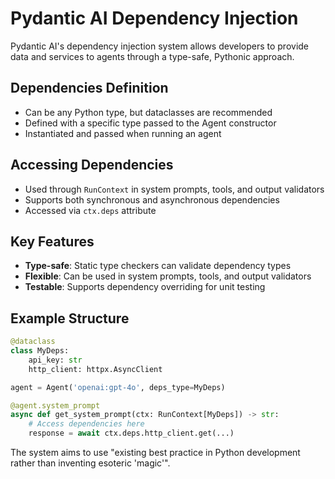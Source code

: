 # Pydantic AI Dependency Injection

Pydantic AI's dependency injection system allows developers to provide data and services to agents through a type-safe, Pythonic approach.

## Dependencies Definition

- Can be any Python type, but dataclasses are recommended
- Defined with a specific type passed to the Agent constructor
- Instantiated and passed when running an agent

## Accessing Dependencies

- Used through `RunContext` in system prompts, tools, and output validators
- Supports both synchronous and asynchronous dependencies
- Accessed via `ctx.deps` attribute

## Key Features

- **Type-safe**: Static type checkers can validate dependency types
- **Flexible**: Can be used in system prompts, tools, and output validators
- **Testable**: Supports dependency overriding for unit testing

## Example Structure

```python
@dataclass
class MyDeps:
    api_key: str
    http_client: httpx.AsyncClient

agent = Agent('openai:gpt-4o', deps_type=MyDeps)

@agent.system_prompt
async def get_system_prompt(ctx: RunContext[MyDeps]) -> str:
    # Access dependencies here
    response = await ctx.deps.http_client.get(...)
```

The system aims to use "existing best practice in Python development rather than inventing esoteric 'magic'".